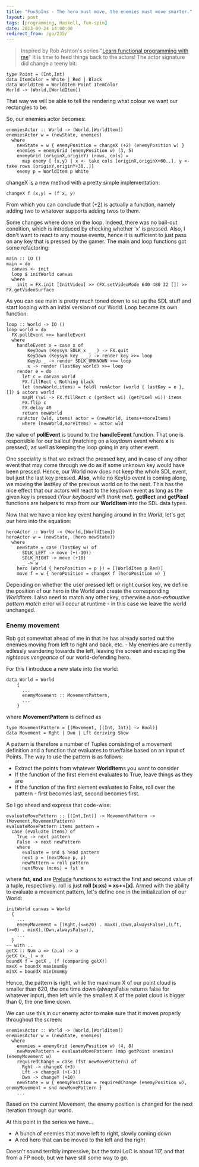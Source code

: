 ```yaml
---
title: "FunSpIns - The hero must move, the enemies must move smarter."
layout: post
tags: [programming, Haskell, fun-spin]
date: 2013-09-24 14:00:00
redirect_from: /go/235/
---
```


> Inspired by Rob Ashton's series "[Learn functional programming with me][1]"
It is time to feed things back to the actors! The actor signature did change a teeny bit:

	type Point = (Int,Int)
	data ItemColor = White | Red | Black
	data WorldItem = WorldItem Point ItemColor
	World -> (World,[WorldItem])

That way we will be able to tell the rendering what colour we want our rectangles to be.

So, our enemies actor becomes:

	enemiesActor :: World -> (World,[WorldItem])
	enemiesActor w = (newState, enemies)
	  where
	    newState = w { enemyPosition = changeX (+2) (enemyPosition w) }
	    enemies = enemyGrid (enemyPosition w) (3, 5)
	    enemyGrid (originX,originY) (rows, cols) = 
	      map enemy [ (x,y) | x <- take cols [originX,originX+60..], y <- take rows [originY,originY+30..]]
	    enemy p = WorldItem p White

changeX is a new method with a pretty simple implementation:

	changeX f (x,y) = (f x, y)

From which you can conclude that (+2) is actually a function, namely adding two to whatever supports adding twos to them.

Some changes where done on the loop. Indeed, there was no bail-out condition, which is introduced by checking whether 'x' is pressed.
Also, I don't want to react to any mouse events, hence it is sufficient to just pass on any key that is pressed by the gamer. The main and loop functions got some refactoring:

	main :: IO ()
	main = do
	  canvas <- init
	  loop $ initWorld canvas
	  where
	    init = FX.init [InitVideo] >> (FX.setVideoMode 640 480 32 []) >> FX.getVideoSurface

As you can see main is pretty much toned down to set up the SDL stuff and start looping with an initial version of our World. Loop became its own function:

	loop :: World -> IO ()
	loop world = do
	  FX.pollEvent >>= handleEvent
	  where
	    handleEvent x = case x of
	        KeyDown (Keysym SDLK_x _ _) -> FX.quit
	        KeyDown (Keysym key _ _) -> render key >>= loop
	        KeyUp _ -> render SDLK_UNKNOWN >>= loop
	        x -> render (lastKey world) >>= loop
	    render e = do
	      let c = canvas world
	      FX.fillRect c Nothing black
	      let (newWorld,items) = foldl runActor (world { lastKey = e }, []) $ actors world
	      mapM (\wi -> FX.fillRect c (getRect wi) (getPixel wi)) items
	      FX.flip c
	      FX.delay 40
	      return newWorld
	    runActor (wld, items) actor = (newWorld, items++moreItems)
	      where (newWorld,moreItems) = actor wld  

the value of **pollEvent** is bound to the **handleEvent** function. That one is responsible for our bailout (matching on a keydown event where **x** is pressed), as well as keeping the loop going in any other event. 

One speciality is that we extract the pressed key, and in case of any other event that may come through we do as if some unknown key would have been pressed. Hence, our World now does not keep the whole SDL event, but just the last key pressed. **Also**, while no KeyUp event is coming along, we moving the lastKey of the previous  world on to the next. This has the nice effect that our actors will react to the keydown event as long as the given key is pressed (*Your keyboard will thank me!*). **getRect** and **getPixel** functions are helpers to map from our **WorldItem** into the SDL data types.

Now that we have a nice key event hanging around in the *World*, let's get our hero into the equation:

	heroActor :: World -> (World,[WorldItem])
	heroActor w = (newState, (hero newState))
	  where
	    newState = case (lastKey w) of
	      SDLK_LEFT -> move (+(-10))
	      SDLK_RIGHT -> move (+10)
	      _ -> w
	    hero (World { heroPosition = p }) = [(WorldItem p Red)]
	    move f = w { heroPosition = changeX f (heroPosition w) }

Depending on whether the user pressed left or right cursor key, we define the position of our hero in the World and create the corresponding *WorldItem*. I also need to match any other key, otherwise a *non-exhaustive pattern match* error will occur at runtime -  in this case we leave the world unchanged.

### Enemy movement

Rob got somewhat ahead of me in that he has already sorted out the enemies moving from left to right and back, etc. - My enemies are currently edlessly wandering towards the left, leaving the screen and escaping the *righteous vengeance* of our world-defending hero.

For this I introduce a new state into the world:

    data World = World 
        {
	      ...
	      enemyMovement :: MovementPattern,
	      ...
	    }

where **MovementPattern** is defined as 

	type MovementPattern = [(Movement, [(Int, Int)] -> Bool)]
	data Movement = Rght | Dwn | Lft deriving Show

A pattern is therefore a number of Tuples consisting of a movement definition and a function that evaluates to true/false based on an input of Points. The way to use the pattern is as follows:

* Extract the points from whatever **WorldItem**s you want to consider
* If the function of the first element evaluates to True, leave things as they are
* If the function of the first element evaluates to False, roll over the pattern - first becomes last, second becomes first.

So I go ahead and express that code-wise:

	evaluateMovePattern :: [(Int,Int)] -> MovementPattern -> (Movement,MovementPattern)
	evaluateMovePattern items pattern = 
	  case (evaluate items) of
	    True -> next pattern
	    False -> next newPattern
	    where 
	      evaluate = snd $ head pattern
	      next p = (nextMove p, p)
	      newPattern = roll pattern
	      nextMove (m:ms) = fst m

where **fst**, **snd** are [Prelude][2] functions to extract the first and second value of a tuple, respectively. roll is just **roll (x:xs) = xs++[x]**.
Armed with the ability to evaluate a movement pattern, let's define one in the initialization of our World:

	initWorld canvas = World 
	  { 
	    ... 
	    enemyMovement = [(Rght,(<=620) . maxX),(Dwn,alwaysFalse),(Lft,(>=0) . minX),(Dwn,alwaysFalse)],
	    ...
	  }
	-- with ..
	getX :: Num a => (a,a) -> a
	getX (x,_) = x
	boundX f = getX . (f (comparing getX))
	maxX = boundX maximumBy
	minX = boundX minimumBy

Hence, the pattern is right, while the maximum X of our point cloud is smaller than 620, the one time down (alwaysFalse returns false for whatever input), then left while the smallest X of the point cloud is bigger than 0, the one time down.

We can use this in our enemy actor to make sure that it moves properly throughout the screen:

	enemiesActor :: World -> (World,[WorldItem])
	enemiesActor w = (newState, enemies)
	  where
	    enemies = enemyGrid (enemyPosition w) (4, 8)
	    newMovePattern = evaluateMovePattern (map getPoint enemies) (enemyMovement w)
	    requiredChange = case (fst newMovePattern) of
	      Rght -> changeX (+3)
	      Lft -> changeX (+(-3))
	      Dwn -> changeY (+10)
		newState = w { enemyPosition = requiredChange (enemyPosition w), enemyMovement = snd newMovePattern }
		...

Based on the current Movement, the enemy position is changed for the next iteration through our world.

At this point in the series we have...

* A bunch of enemies that move left to right, slowly coming down
* A red hero that can be moved to the left and the right

Doesn't sound terribly impressive, but the total LoC is about 117, and that from a FP noob, but we have still some way to go.


  [1]: http://codeofrob.com/entries/learn-functional-programming-with-me---keyboard-input-for-our-red-square.html
  [2]: http://www.haskell.org/ghc/docs/latest/html/libraries/base/Prelude.html